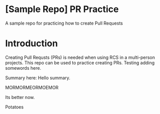 # [Sample Repo] PR Practice
A sample repo for practicing how to create Pull Requests

# Introduction
Creating Pull Requsts (PRs) is needed when using RCS in a multi-person projects. This repo can be used to practice creating PRs.
Testing adding somewords here.

Summary here:
Hello summary.


MORMORMEORMOEMOR

Its better now.

Potatoes
